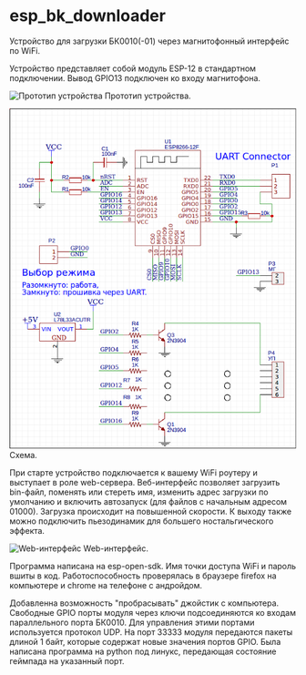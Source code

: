 # esp_bk_downloader
Устройство для загрузки БК0010(-01) через магнитофонный интерфейс по WiFi.


Устройство представляет собой модуль ESP-12 в стандартном подключении. Вывод GPIO13 подключен ко входу магнитофона.


![Прототип устройства](https://github.com/y-salnikov/esp_bk_downloader/blob/master/img/proto.jpg?raw=true)
Прототип устройства.


![Схема](https://github.com/y-salnikov/esp_bk_downloader/blob/master/img/new_schem.png?raw=true)
Схема.


При старте устройство подключается к вашему WiFi роутеру и выступает в роле web-сервера.
Веб-интерфейс позволяет загрузить bin-файл, поменять или стереть имя, изменить адрес загрузки по умолчанию и включить автозапуск (для файлов с начальным адресом 01000).
Загрузка происходит на повышенной скорости. К выходу также можно подключить пьезодинамик для большего ностальгического эффекта.

![Web-интерфейс](https://github.com/y-salnikov/esp_bk_downloader/blob/master/img/web_interface.png?raw=true)
Web-интерфейс.


Программа написана на esp-open-sdk. Имя точки доступа WiFi и пароль вшиты в код. Работоспособность проверялась в браузере firefox на компьютере и chrome на телефоне с андройдом.


Добавленна возможность "пробрасывать" джойстик с компьютера. Свободные GPIO порты модуля через ключи подсоединяются ко входам параллельного порта БК0010. Для управления этими портами используется протокол UDP. На порт 33333 модуля передаются пакеты длиной 1 байт, которые содержат новые значения портов GPIO. Была написана программа на python под линукс, передающая состояние геймпада на указанный порт.


